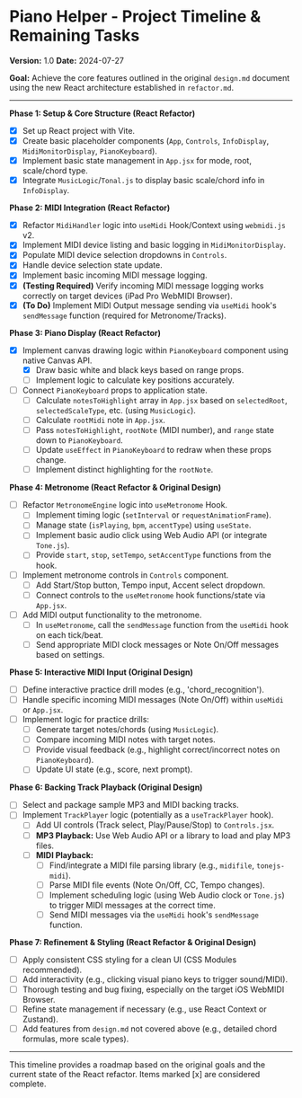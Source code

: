 # Piano Helper - Project Timeline & Remaining Tasks

**Version:** 1.0
**Date:** 2024-07-27

**Goal:** Achieve the core features outlined in the original `design.md` document using the new React architecture established in `refactor.md`.

--- 

**Phase 1: Setup & Core Structure (React Refactor)**

*   [x] Set up React project with Vite.
*   [x] Create basic placeholder components (`App`, `Controls`, `InfoDisplay`, `MidiMonitorDisplay`, `PianoKeyboard`).
*   [x] Implement basic state management in `App.jsx` for mode, root, scale/chord type.
*   [x] Integrate `MusicLogic`/`Tonal.js` to display basic scale/chord info in `InfoDisplay`.

**Phase 2: MIDI Integration (React Refactor)**

*   [x] Refactor `MidiHandler` logic into `useMidi` Hook/Context using `webmidi.js` v2.
*   [x] Implement MIDI device listing and basic logging in `MidiMonitorDisplay`.
*   [x] Populate MIDI device selection dropdowns in `Controls`.
*   [x] Handle device selection state update.
*   [x] Implement basic incoming MIDI message logging.
*   [x] **(Testing Required)** Verify incoming MIDI message logging works correctly on target devices (iPad Pro WebMIDI Browser).
*   [x] **(To Do)** Implement MIDI Output message sending via `useMidi` hook's `sendMessage` function (required for Metronome/Tracks).

**Phase 3: Piano Display (React Refactor)**

*   [x] Implement canvas drawing logic within `PianoKeyboard` component using native Canvas API.
    *   [x] Draw basic white and black keys based on range props.
    *   [ ] Implement logic to calculate key positions accurately.
*   [ ] Connect `PianoKeyboard` props to application state.
    *   [ ] Calculate `notesToHighlight` array in `App.jsx` based on `selectedRoot`, `selectedScaleType`, etc. (using `MusicLogic`).
    *   [ ] Calculate `rootMidi` note in `App.jsx`.
    *   [ ] Pass `notesToHighlight`, `rootNote` (MIDI number), and `range` state down to `PianoKeyboard`.
    *   [ ] Update `useEffect` in `PianoKeyboard` to redraw when these props change.
    *   [ ] Implement distinct highlighting for the `rootNote`.

**Phase 4: Metronome (React Refactor & Original Design)**

*   [ ] Refactor `MetronomeEngine` logic into `useMetronome` Hook.
    *   [ ] Implement timing logic (`setInterval` or `requestAnimationFrame`).
    *   [ ] Manage state (`isPlaying`, `bpm`, `accentType`) using `useState`.
    *   [ ] Implement basic audio click using Web Audio API (or integrate `Tone.js`).
    *   [ ] Provide `start`, `stop`, `setTempo`, `setAccentType` functions from the hook.
*   [ ] Implement metronome controls in `Controls` component.
    *   [ ] Add Start/Stop button, Tempo input, Accent select dropdown.
    *   [ ] Connect controls to the `useMetronome` hook functions/state via `App.jsx`.
*   [ ] Add MIDI output functionality to the metronome.
    *   [ ] In `useMetronome`, call the `sendMessage` function from the `useMidi` hook on each tick/beat.
    *   [ ] Send appropriate MIDI clock messages or Note On/Off messages based on settings.

**Phase 5: Interactive MIDI Input (Original Design)**

*   [ ] Define interactive practice drill modes (e.g., 'chord_recognition').
*   [ ] Handle specific incoming MIDI messages (Note On/Off) within `useMidi` or `App.jsx`.
*   [ ] Implement logic for practice drills:
    *   [ ] Generate target notes/chords (using `MusicLogic`).
    *   [ ] Compare incoming MIDI notes with target notes.
    *   [ ] Provide visual feedback (e.g., highlight correct/incorrect notes on `PianoKeyboard`).
    *   [ ] Update UI state (e.g., score, next prompt).

**Phase 6: Backing Track Playback (Original Design)**

*   [ ] Select and package sample MP3 and MIDI backing tracks.
*   [ ] Implement `TrackPlayer` logic (potentially as a `useTrackPlayer` hook).
    *   [ ] Add UI controls (Track select, Play/Pause/Stop) to `Controls.jsx`.
    *   [ ] **MP3 Playback:** Use Web Audio API or a library to load and play MP3 files.
    *   [ ] **MIDI Playback:** 
        *   [ ] Find/integrate a MIDI file parsing library (e.g., `midifile`, `tonejs-midi`).
        *   [ ] Parse MIDI file events (Note On/Off, CC, Tempo changes).
        *   [ ] Implement scheduling logic (using Web Audio clock or `Tone.js`) to trigger MIDI messages at the correct time.
        *   [ ] Send MIDI messages via the `useMidi` hook's `sendMessage` function.

**Phase 7: Refinement & Styling (React Refactor & Original Design)**

*   [ ] Apply consistent CSS styling for a clean UI (CSS Modules recommended).
*   [ ] Add interactivity (e.g., clicking visual piano keys to trigger sound/MIDI).
*   [ ] Thorough testing and bug fixing, especially on the target iOS WebMIDI Browser.
*   [ ] Refine state management if necessary (e.g., use React Context or Zustand).
*   [ ] Add features from `design.md` not covered above (e.g., detailed chord formulas, more scale types).

---

This timeline provides a roadmap based on the original goals and the current state of the React refactor. Items marked [x] are considered complete. 